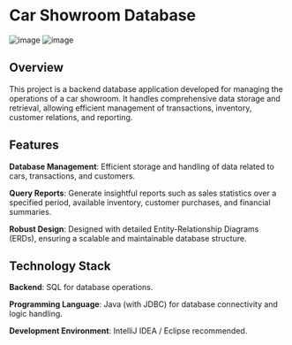 # Car Showroom Database
![image](https://github.com/user-attachments/assets/5324767a-b9ae-48e1-9297-2c96b8339ea0)
![image](https://github.com/user-attachments/assets/b4a22354-70c7-48f0-8e1f-c4d9613daba2)


## Overview

This project is a backend database application developed for managing the operations of a car showroom. It handles comprehensive data storage and retrieval, allowing efficient management of transactions, inventory, customer relations, and reporting.

## Features

**Database Management**: Efficient storage and handling of data related to cars, transactions, and customers.

**Query Reports**: Generate insightful reports such as sales statistics over a specified period, available inventory, customer purchases, and financial summaries.

**Robust Design**: Designed with detailed Entity-Relationship Diagrams (ERDs), ensuring a scalable and maintainable database structure.

## Technology Stack

**Backend**: SQL for database operations.

**Programming Language**: Java (with JDBC) for database connectivity and logic handling.

**Development Environment**: IntelliJ IDEA / Eclipse recommended.


